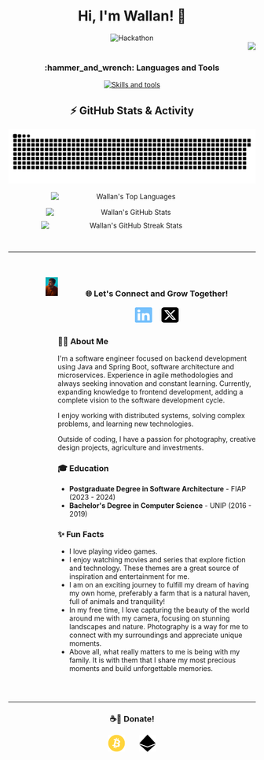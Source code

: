 

<!-- Apresentação -->
<div align="center">
    <h1>Hi, I'm Wallan! 👋</h1>
    <img alt="Hackathon" src="https://github.com/wallanpsantos/wallanpsantos/blob/output/pixel-hacker.gif" style="width: auto; height: auto;">
</div>


<div align="right">
    <img src="https://visitor-badge.laobi.icu/badge?page_id=wallanpsantos.visitor-badge&left_color=%23BF4904&right_color=%2304ADBF&left_text=Hello%20Visitors"/>
</div>

<!-- Capa Principal -->
<div margin-top: 20px;>
   
  <!-- Habilidades -->
  <div width="100%" align="center">
      <h3 align="center">:hammer_and_wrench: Languages and Tools</h3>
      <p>
          <a href="https://skillicons.dev">
              <img src="https://skillicons.dev/icons?i=java,spring,maven,hibernate,kafka,mongodb,mysql,postgres,kubernetes,docker,netlify,aws,js,html,css,bootstrap,sass,react,npm,postman,idea,webstorm,git,github,githubactions,linux,wordpress,ps&perline=10"
                   alt="Skills and tools"/>
          </a>
      </p>
  </div>

</div>


<!-- Github status -->
<div width="100%" align="center">
  <h2>⚡ GitHub Stats & Activity</h2>

  <picture>
    <source media="(prefers-color-scheme: dark)" srcset="https://raw.githubusercontent.com/wallanpsantos/wallanpsantos/output/github-contribution-grid-snake-dark.svg">
    <source media="(prefers-color-scheme: light)" srcset="https://raw.githubusercontent.com/wallanpsantos/wallanpsantos/output/github-contribution-grid-snake.svg">
    <img alt="GitHub Contribution Snake Animation" src="https://raw.githubusercontent.com/wallanpsantos/wallanpsantos/output/github-contribution-grid-snake.svg">
  </picture>
    <div style="display: flex; flex-wrap: wrap; justify-content: center; gap: 10px; margin-top: 15px;">
      <img height="auto" style="max-width: 100%; width: 330px;" src="https://github-readme-stats.vercel.app/api/top-langs/?username=wallanpsantos&show_icons=true&hide_border=true&layout=compact&langs_count=8&theme=radical" alt="Wallan's Top Languages"/>
  </div>
  <div style="display: flex; flex-wrap: wrap; justify-content: center; gap: 10px; margin-top: 15px;">
      <img height="auto" style="max-width: 100%; width: 350px;" src="https://github-readme-stats.vercel.app/api?username=wallanpsantos&show_icons=true&hide_border=true&count_private=true&include_all_commits=true&theme=radical&rank_icon=github" alt="Wallan's GitHub Stats"/>
      <img height="auto" style="max-width: 100%; width: 370px;" src="https://github-readme-streak-stats.herokuapp.com/?user=wallanpsantos&theme=radical&hide_border=true&count_private=true&include_all_commits=true" alt="Wallan's GitHub Streak Stats"/>
  </div>


  </div>

<br/> <!-- Espaço -->
<hr/> <!-- Linha horizontal -->
<br/> <!-- Espaço -->

<div style="display: flex; justify-content: space-between; align-items: flex-start; margin-top: 20px;">
    <!-- Left Column: Metrics -->
    <div style="flex: 1; max-width: 30%; min-width: 20%;">
        <img align="right" width="25%" alt="Photo Profile" src="https://github.com/wallanpsantos/wallanpsantos/blob/files/my_photo_profile.jpeg">
    </div>


<div align="left" >
  <h3 align="center">🌐 Let's Connect and Grow Together!</h3>

<div align="center">
  <a href="https://www.linkedin.com/in/wallanpsantos/" target="_blank" style="text-decoration: none;">
      <img src="https://github.com/wallanpsantos/wallanpsantos/blob/files/linkedin-brands-solid.svg" alt="LinkedIn" width="35px" height="35px">
  </a>
  &nbsp;&nbsp;&nbsp; <!-- Espaço de aproximadamente 25px -->
  <a href="https://x.com/wallanpsantos" target="_blank" style="text-decoration: none;">
      <img src="https://github.com/wallanpsantos/wallanpsantos/blob/files/square-x-twitter-brands-solid.svg" alt="X (Antigo Twitter)" width="35px" height="35px">
  </a>
</div>

<h3>🧑‍💻 About Me</h3>
  <p>
      I'm a software engineer focused on backend development using Java and Spring Boot, software architecture and microservices.
      Experience in agile methodologies and always seeking innovation and constant learning.
      Currently, expanding knowledge to frontend development, adding a complete vision to the software development cycle.
  </p>
  <p>
      I enjoy working with distributed systems, solving complex problems, and learning new technologies.
  </p>
  <p>
      Outside of coding, I have a passion for photography, creative design projects, agriculture and investments.
  </p>

<h3>🎓 Education</h3>
  <ul>
    <li><strong>Postgraduate Degree in Software Architecture</strong> - FIAP (2023 - 2024)</li>
    <li><strong>Bachelor's Degree in Computer Science</strong> - UNIP (2016 - 2019)</li>
  </ul>

<h3>✨ Fun Facts</h3>
  <ul>
      <li>I love playing video games.</li>
      <li>I enjoy watching movies and series that explore fiction and technology. These themes are a great source of inspiration and entertainment for me.</li>
      <li>I am on an exciting journey to fulfill my dream of having my own home, preferably a farm that is a natural haven, full of animals and tranquility!</li>
      <li>In my free time, I love capturing the beauty of the world around me with my camera, focusing on stunning landscapes and nature.
          Photography is a way for me to connect with my surroundings and appreciate unique moments.</li>
      <li>Above all, what really matters to me is being with my family. It is with them that I share my most precious moments and build unforgettable memories.</li>
  </ul>
  </div>
</div>

<br/> <!-- Espaço -->
<hr/> <!-- Linha horizontal -->

<h3 align="center">☕🐾 Donate!</h3>
<div align="left" >
  <div align="center">
      <!-- Bitcoin -->
      <a href="https://www.blockchain.com/btc/address/bc1q6tsurlku52ct267x2vvvgf80spexl94ffw4nju" target="_blank" style="text-decoration: none !important;">
          <img src="https://github.com/wallanpsantos/wallanpsantos/blob/files/bitcoin-brands-solid.svg" alt="Icon Bitcoin with link to donation" width="35px" height="35px">
      </a>
      &nbsp;&nbsp;&nbsp;&nbsp;&nbsp; <!-- Espaço de aproximadamente 25px -->
      <!-- Ethereum -->
      <a href="https://etherscan.io/address/0x07F3419A49fD2A5c3d7e81402132FF0a0B43A6FC" target="_blank" style="text-decoration: none !important;">
          <img src="https://github.com/wallanpsantos/wallanpsantos/blob/files/ethereum-brands-solid.svg" alt="Icon Ethereum with link to donation" width="35px" height="35px">
      </a>
  </div>
</div>

<br/> <!-- Espaço -->

